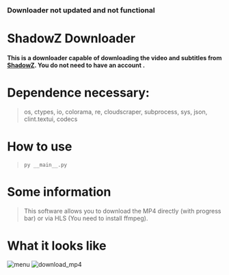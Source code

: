 ### Downloader not updated and not functional

# ShadowZ Downloader

#### This is a downloader capable of downloading the video and subtitles from [ShadowZ](https://www.shadowz.fr/). **You do not need to have an account** .

# Dependence necessary:
> os, ctypes, io, colorama, re, cloudscraper, subprocess, sys, json, clint.textui, codecs

# How to use
> ```py __main__.py```

# Some information
> This software allows you to download the MP4 directly (with progress bar) or via HLS (You need to install ffmpeg).

# What it looks like
![menu](https://imgur.com/MckO1Aw.png)
![download_mp4](https://imgur.com/pUjqOy3.png)
